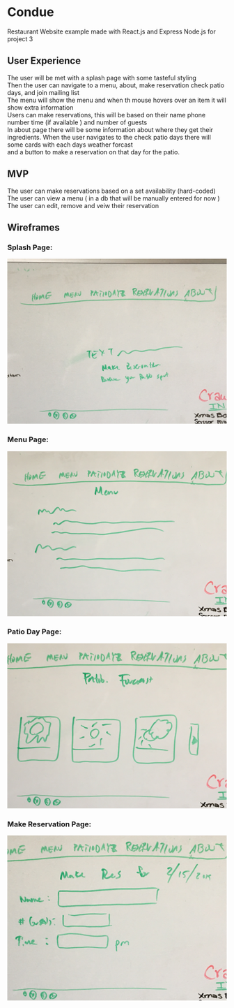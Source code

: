 # Condue
Restaurant Website example made with React.js and Express Node.js for project 3

## User Experience

The user will be met with a splash page with some tasteful styling  
Then the user can navigate to a menu, about, make reservation check patio days, and join mailing list  
The menu will show the menu and when th mouse hovers over an item it will show extra information  
Users can make reservations, this will be based on their name phone number time (if available ) and number of guests  
In about page there will be some information about where they get their ingredients.
When the user navigates to the check patio days there will some cards with each days weather forcast  
and a button to make a reservation on that day for the patio.  

## MVP

The user can make reservations based on a set availability (hard-coded)  
The user can view a menu ( in a db that will be manually entered for now )  
The user can edit, remove and veiw their reservation  

## Wireframes

### Splash Page:

![Splash Page Wireframe](/images/wireframes/IMG-1031.JPG)

### Menu Page:

![Menu Page Wirefram](/images/wireframes/IMG-1032.JPG)

### Patio Day Page:

![Patio Day Page Wireframe](/images/wireframes/IMG-1033.JPG)

### Make Reservation Page:

![Reservaton Page Wireframe](/images/wireframes/IMG-1034.JPG)


